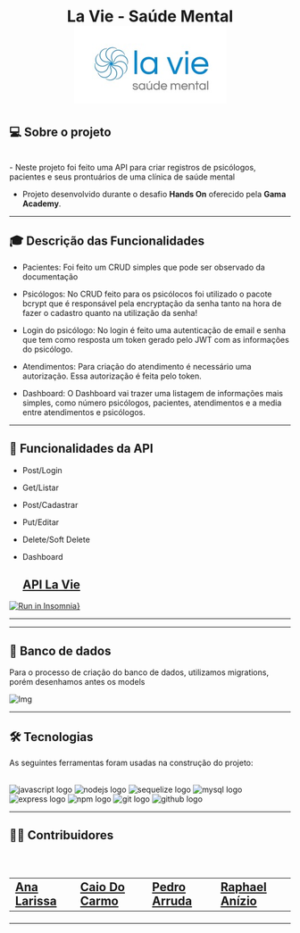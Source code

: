 <h1 align=center> La Vie - Saúde Mental </hi> <br>

<img src="./docs/Logo LaVie.jpeg" alt="Logo da Clínica">

## 💻 Sobre o projeto

<br>
- Neste projeto foi feito uma API para criar registros de psicólogos, pacientes e seus prontuários de uma clínica de saúde mental

- Projeto desenvolvido durante o desafio **Hands On** oferecido pela **Gama Academy**.

---

## :mortar_board: Descrição das Funcionalidades

- Pacientes:
  Foi feito um CRUD simples que pode ser observado da documentação
  <br>

- Psicólogos:
  No CRUD feito para os psicólocos foi utilizado o pacote bcrypt que é responsável pela encryptação da senha tanto na hora de fazer o cadastro quanto na utilização da senha!
  <br>

- Login do psicólogo:
  No login é feito uma autenticação de email e senha que tem como resposta um token gerado pelo JWT com as informações do psicólogo.
  <br>

- Atendimentos:
  Para criação do atendimento é necessário uma autorização. Essa autorização é feita pelo token.
  <br>

- Dashboard:
  O Dashboard vai trazer uma listagem de informações mais simples, como número psicólogos, pacientes, atendimentos e a media entre atendimentos e psicólogos.
  <br>

---

## :file_folder: Funcionalidades da API

- Post/Login
- Get/Listar
- Post/Cadastrar
- Put/Editar
- Delete/Soft Delete
- Dashboard

   <h2> <a href="https://documenter.getpostman.com/view/21642376/UzXRRayc" > API La Vie</a>  </h2>

[![Run in Insomnia}](https://insomnia.rest/images/run.svg)](https://insomnia.rest/run/?label=La-Vie&uri=https%3A%2F%2Fgithub.com%2Fannalare%2Fla-vie%2Fblob%2Fmain%2Fdocs%2Finsomnia.json)

---
---
## :floppy_disk: Banco de dados

Para o processo de criação do banco de dados, utilizamos migrations, porém desenhamos antes os models</br>

![Img](https://i.imgur.com/WiPYace.png)

---

## 🛠 Tecnologias

As seguintes ferramentas foram usadas na construção do projeto:
<br><br>

<div align="left">
  <img src="https://cdn.jsdelivr.net/gh/devicons/devicon/icons/javascript/javascript-original.svg" height="40" width="52" alt="javascript logo"  />
  <img src="https://cdn.jsdelivr.net/gh/devicons/devicon/icons/nodejs/nodejs-original.svg" height="40" width="52" alt="nodejs logo"  />
  <img src="https://cdn.jsdelivr.net/gh/devicons/devicon/icons/sequelize/sequelize-original.svg" height="40" width="52" alt="sequelize logo"  />
  <img src="https://cdn.jsdelivr.net/gh/devicons/devicon/icons/mysql/mysql-original.svg" height="40" width="52" alt="mysql logo"  />
  <img src="https://cdn.jsdelivr.net/gh/devicons/devicon/icons/express/express-original.svg" height="40" width="52" alt="express logo"  />
  <img src="https://cdn.jsdelivr.net/gh/devicons/devicon/icons/npm/npm-original-wordmark.svg" height="40" width="52" alt="npm logo"  />
  <img src="https://cdn.jsdelivr.net/gh/devicons/devicon/icons/git/git-original.svg" height="40" width="52" alt="git logo"  />
  <img src="https://cdn.jsdelivr.net/gh/devicons/devicon/icons/github/github-original.svg" height="40" width="52" alt="github logo"  />
</div>

---

<h2> 👨‍💻 Contribuidores </h2><br>

<h2>
<table align=center>
  <tr>

   <td> <a href="https://www.linkedin.com/in/annalare/"> Ana Larissa </a>
   </td>
   <td> <a href="https://www.linkedin.com/in/caiodocarmo/"> Caio Do Carmo </a>
   </td>
    <td> <a href="https://www.linkedin.com/in/peh-arruda/"> Pedro Arruda </a>
   </td>
    <td> <a href="https://www.linkedin.com/in/raphael-anizio-da-silva-0173211b8/"> Raphael Anízio </a>
   </td>
   
  </tr>
</table> </h2>

---
